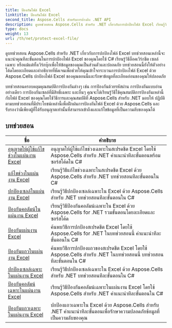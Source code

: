 ```yaml
---
title: ป้องกันไฟล์ Excel
linktitle: ป้องกันไฟล์ Excel
second_title: Aspose.Cells สำหรับการอ้างอิง .NET API
description: ดูบทช่วยสอน Aspose.Cells สำหรับ .NET เกี่ยวกับการปกป้องไฟล์ Excel เรียนรู้วิธีรักษาความปลอดภัยข้อมูลที่เป็นความลับของคุณด้วย C#
type: docs
weight: 13
url: /th/net/protect-excel-file/
---
```

ดูบทช่วยสอน Aspose.Cells สำหรับ .NET เกี่ยวกับการปกป้องไฟล์ Excel บทช่วยสอนเหล่านี้จะแนะนำคุณทีละขั้นตอนในการปกป้องไฟล์ Excel ของคุณโดยใช้ C# เรียนรู้วิธีล็อคเวิร์กชีต เซลล์เฉพาะ หรือแม้แต่ทั้งเวิร์กบุ๊กเพื่อให้ข้อมูลของคุณเป็นส่วนตัวและปลอดภัย บทช่วยสอนนี้ยังให้ตัวอย่างโค้ดโดยละเอียดและคำอธิบายที่ชัดเจนเพื่อช่วยให้คุณเข้าใจกระบวนการปกป้องไฟล์ Excel ด้วย Aspose.Cells ปกป้องไฟล์ Excel ของคุณตอนนี้และรักษาข้อมูลที่ละเอียดอ่อนของคุณให้ปลอดภัย

บทช่วยสอนครอบคลุมคุณสมบัติการป้องกันต่างๆ เช่น การป้องกันด้วยรหัสผ่าน การป้องกันแบบอ่านอย่างเดียว การป้องกันเซลล์ที่มีสิทธิ์เฉพาะ และอื่นๆ คุณจะได้เรียนรู้วิธีใช้คุณสมบัติการป้องกันเหล่านี้กับไฟล์ Excel ของคุณโดยใช้วิธีการและคุณสมบัติที่ Aspose.Cells สำหรับ .NET มอบให้ ปฏิบัติตามบทช่วยสอนที่มีประโยชน์เหล่านี้เพื่อฝึกฝนการป้องกันไฟล์ Excel ด้วย Aspose.Cells และรับรองว่ามีเพียงผู้ที่ได้รับอนุญาตเท่านั้นที่สามารถเข้าถึงและแก้ไขข้อมูลที่เป็นความลับของคุณได้

## บทช่วยสอน 
| ชื่อ | คำอธิบาย |
| --- | --- |
| [อนุญาตให้ผู้ใช้แก้ไขช่วงในแผ่นงาน Excel](./allow-user-to-edit-ranges-in-excel-worksheet/) | อนุญาตให้ผู้ใช้แก้ไขช่วงเฉพาะในสเปรดชีต Excel โดยใช้ Aspose.Cells สำหรับ .NET คำแนะนำทีละขั้นตอนพร้อมซอร์สโค้ดใน C# |  
| [แก้ไขช่วงในแผ่นงาน Excel](./edit-ranges-in-excel-worksheet/) | เรียนรู้วิธีแก้ไขช่วงเฉพาะในสเปรดชีต Excel ด้วย Aspose.Cells สำหรับ .NET บทช่วยสอนทีละขั้นตอนใน C# |  
| [ปกป้องเซลล์ในแผ่นงาน Excel](./protect-cells-in-excel-worksheet/) | เรียนรู้วิธีปกป้องเซลล์เฉพาะใน Excel ด้วย Aspose.Cells สำหรับ .NET บทช่วยสอนทีละขั้นตอนใน C# |  
| [ป้องกันคอลัมน์ในแผ่นงาน Excel](./protect-column-in-excel-worksheet/) | เรียนรู้วิธีป้องกันคอลัมน์เฉพาะใน Excel ด้วย Aspose.Cells for .NET รวมขั้นตอนโดยละเอียดและซอร์สโค้ด |  
| [ป้องกันแผ่นงาน Excel](./protect-excel-worksheet/) | ค้นพบวิธีการปกป้องสเปรดชีต Excel โดยใช้ Aspose.Cells for .NET ในบทช่วยสอนนี้ คำแนะนำทีละขั้นตอนใน C# |  
| [ป้องกันแถวในแผ่นงาน Excel](./protect-row-in-excel-worksheet/) | ค้นพบวิธีการปกป้องแถวของสเปรดชีต Excel โดยใช้ Aspose.Cells สำหรับ .NET ในบทช่วยสอนนี้ บทช่วยสอนทีละขั้นตอนใน C# |  
| [ปกป้องเซลล์เฉพาะในแผ่นงาน Excel](./protect-specific-cells-in-a-excel-worksheet/) | เรียนรู้วิธีปกป้องเซลล์เฉพาะใน Excel ด้วย Aspose.Cells สำหรับ .NET บทช่วยสอนทีละขั้นตอนใน C# |  
| [ป้องกันคอลัมน์เฉพาะในแผ่นงาน Excel](./protect-specific-column-in-excel-worksheet/) | เรียนรู้วิธีป้องกันคอลัมน์เฉพาะในแผ่นงาน Excel โดยใช้ Aspose.Cells สำหรับ .NET คำแนะนำทีละขั้นตอนใน C# |  
| [ป้องกันแถวเฉพาะในแผ่นงาน Excel](./protect-specific-row-in-excel-worksheet/) | ปกป้องแถวเฉพาะใน Excel ด้วย Aspose.Cells สำหรับ .NET คำแนะนำทีละขั้นตอนเพื่อรักษาความปลอดภัยข้อมูลที่เป็นความลับของคุณ |  